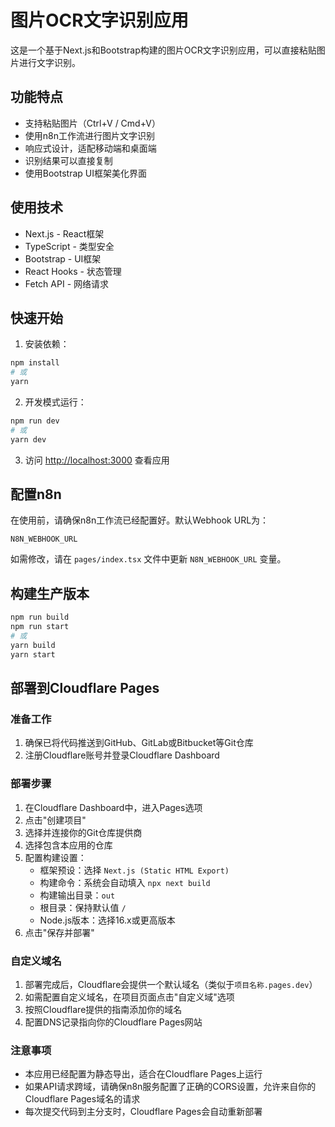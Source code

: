 # 图片OCR文字识别应用

这是一个基于Next.js和Bootstrap构建的图片OCR文字识别应用，可以直接粘贴图片进行文字识别。

## 功能特点

- 支持粘贴图片（Ctrl+V / Cmd+V）
- 使用n8n工作流进行图片文字识别
- 响应式设计，适配移动端和桌面端
- 识别结果可以直接复制
- 使用Bootstrap UI框架美化界面

## 使用技术

- Next.js - React框架
- TypeScript - 类型安全
- Bootstrap - UI框架
- React Hooks - 状态管理
- Fetch API - 网络请求

## 快速开始

1. 安装依赖：

```bash
npm install
# 或
yarn
```

2. 开发模式运行：

```bash
npm run dev
# 或
yarn dev
```

3. 访问 [http://localhost:3000](http://localhost:3000) 查看应用

## 配置n8n

在使用前，请确保n8n工作流已经配置好。默认Webhook URL为：

```
N8N_WEBHOOK_URL
```

如需修改，请在 `pages/index.tsx` 文件中更新 `N8N_WEBHOOK_URL` 变量。

## 构建生产版本

```bash
npm run build
npm run start
# 或
yarn build
yarn start
```

## 部署到Cloudflare Pages

### 准备工作

1. 确保已将代码推送到GitHub、GitLab或Bitbucket等Git仓库
2. 注册Cloudflare账号并登录Cloudflare Dashboard

### 部署步骤

1. 在Cloudflare Dashboard中，进入Pages选项
2. 点击"创建项目"
3. 选择并连接你的Git仓库提供商
4. 选择包含本应用的仓库
5. 配置构建设置：
   - 框架预设：选择 `Next.js (Static HTML Export)`
   - 构建命令：系统会自动填入 `npx next build`
   - 构建输出目录：`out`
   - 根目录：保持默认值 `/`
   - Node.js版本：选择16.x或更高版本
6. 点击"保存并部署"

### 自定义域名

1. 部署完成后，Cloudflare会提供一个默认域名（类似于`项目名称.pages.dev`）
2. 如需配置自定义域名，在项目页面点击"自定义域"选项
3. 按照Cloudflare提供的指南添加你的域名
4. 配置DNS记录指向你的Cloudflare Pages网站

### 注意事项

- 本应用已经配置为静态导出，适合在Cloudflare Pages上运行
- 如果API请求跨域，请确保n8n服务配置了正确的CORS设置，允许来自你的Cloudflare Pages域名的请求
- 每次提交代码到主分支时，Cloudflare Pages会自动重新部署 